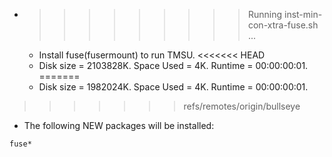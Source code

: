 * >>>>>>>>> Running inst-min-con-xtra-fuse.sh ...
  * Install fuse(fusermount) to run TMSU.
<<<<<<< HEAD
  * Disk size = 2103828K. Space Used = 4K. Runtime = 00:00:00:01.
=======
  * Disk size = 1982024K. Space Used = 4K. Runtime = 00:00:00:01.
>>>>>>> refs/remotes/origin/bullseye
  * The following NEW packages will be installed:
  ```bash
fuse*
  ```
